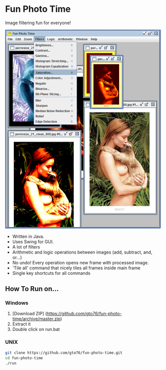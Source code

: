 Fun Photo Time
==============

Image filtering fun for everyone!

![screenshot](/doc/screenshot-01.png)

* Written in Java.
* Uses Swing for GUI.
* A lot of filters
* Arithmetic and logic operations between images (add, subtract, and, or...)
* No undo! Every operation opens new frame with processed image.
* 'Tile all' command that nicely tiles all frames inside main frame
* Single key shortcuts for all commands


How To Run on…
--------------

### Windows
1. [Download ZIP] (https://github.com/gto76/fun-photo-time/archive/master.zip)
2. Extract it
3. Double click on run.bat

### UNIX
```bash
git clone https://github.com/gto76/fun-photo-time.git
cd fun-photo-time
./run
```
